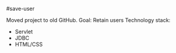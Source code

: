 #save-user

Moved project to old GitHub.
Goal: Retain users
Technology stack:
- Servlet
- JDBC
- HTML/CSS
